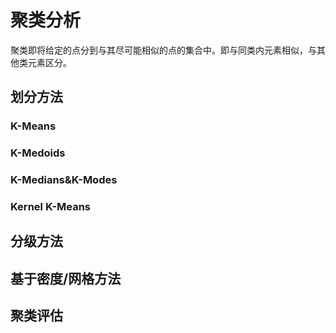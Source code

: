 # 聚类分析

聚类即将给定的点分到与其尽可能相似的点的集合中。即与同类内元素相似，与其他类元素区分。

## 划分方法

### K-Means

### K-Medoids

### K-Medians&K-Modes

### Kernel K-Means

## 分级方法

## 基于密度/网格方法

## 聚类评估

